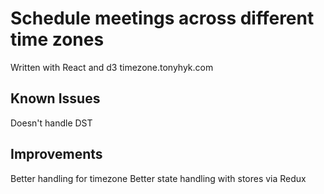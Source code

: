 # Schedule meetings across different time zones
Written with React and d3
timezone.tonyhyk.com

## Known Issues
Doesn't handle DST

## Improvements
Better handling for timezone
Better state handling with stores via Redux
